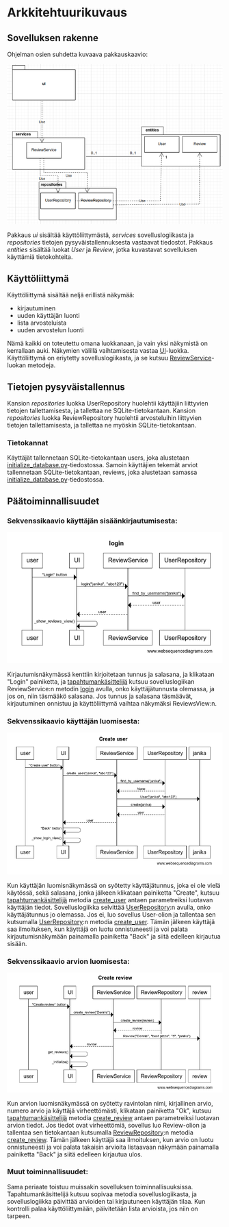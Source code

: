 # Arkkitehtuurikuvaus

## Sovelluksen rakenne

Ohjelman osien suhdetta kuvaava pakkauskaavio:

![Screenshot](./kuvat/arkkitehtuuri.png)

Pakkaus *ui* sisältää käyttöliittymästä, *services* sovelluslogiikasta ja *repositories* tietojen pysyväistallennuksesta vastaavat tiedostot. Pakkaus *entities* sisältää luokat *User* ja *Review*, jotka kuvastavat sovelluksen käyttämiä tietokohteita.

## Käyttöliittymä

Käyttöliittymä sisältää neljä erillistä näkymää:
- kirjautuminen
- uuden käyttäjän luonti
- lista arvosteluista
- uuden arvostelun luonti

Nämä kaikki on toteutettu omana luokkanaan, ja vain yksi näkymistä on kerrallaan auki. Näkymien välillä vaihtamisesta vastaa [UI](https://github.com/janikakalliokoski/ot-harjoitustyo/blob/master/src/ui/ui.py)-luokka. Käyttöliittymä on eriytetty sovelluslogiikasta, ja se kutsuu [ReviewService](https://github.com/janikakalliokoski/ot-harjoitustyo/blob/master/src/services/service.py)-luokan metodeja.

## Tietojen pysyväistallennus

Kansion *repositories* luokka UserRepository huolehtii käyttäjiin liittyvien tietojen tallettamisesta, ja tallettaa ne SQLite-tietokantaan. Kansion *repositories* luokka ReviewRepository huolehtii arvosteluihin liittyvien tietojen tallettamisesta, ja tallettaa ne myöskin SQLite-tietokantaan.

### Tietokannat

Käyttäjät tallennetaan SQLite-tietokantaan users, joka alustetaan [initialize_database.py](https://github.com/janikakalliokoski/ot-harjoitustyo/blob/master/src/initialize_database.py)-tiedostossa. Samoin käyttäjien tekemät arviot tallennetaan SQLite-tietokantaan, reviews, joka alustetaan samassa [initialize_database.py](https://github.com/janikakalliokoski/ot-harjoitustyo/blob/master/src/initialize_database.py)-tiedostossa.

## Päätoiminnallisuudet

### Sekvenssikaavio käyttäjän sisäänkirjautumisesta:

![Screenshot](./kuvat/login_sekvenssi.png)

Kirjautumisnäkymässä kenttiin kirjoitetaan tunnus ja salasana, ja klikataan "Login" painiketta, ja [tapahtumankäsittelijä](https://github.com/janikakalliokoski/ot-harjoitustyo/blob/master/src/ui/login.py#L16) kutsuu sovelluslogiikan ReviewService:n metodin [login](https://github.com/janikakalliokoski/ot-harjoitustyo/blob/master/src/services/service.py#L36) avulla, onko käyttäjätunnusta olemassa, ja jos on, niin täsmääkö salasana. Jos tunnus ja salasana täsmäävät, kirjautuminen onnistuu ja käyttöliittymä vaihtaa näkymäksi ReviewsView:n.

### Sekvenssikaavio käyttäjän luomisesta:
![Screenshot](./kuvat/create_user_sekvenssi2.png)

Kun käyttäjän luomisnäkymässä on syötetty käyttäjätunnus, joka ei ole vielä käytössä, sekä salasana, jonka jälkeen klikataan painiketta "Create", kutsuu [tapahtumankäsittelijä](https://github.com/janikakalliokoski/ot-harjoitustyo/blob/master/src/ui/create_user.py#L51) metodia [create_user](https://github.com/janikakalliokoski/ot-harjoitustyo/blob/master/src/services/service.py#L81) antaen parametreiksi luotavan käyttäjän tiedot. Sovelluslogiikka selvittää [UserRepository](https://github.com/janikakalliokoski/ot-harjoitustyo/blob/master/src/repositories/user_repository.py):n avulla, onko käyttäjätunnus jo olemassa. Jos ei, luo sovellus User-olion ja tallentaa sen kutsumalla [UserRepository](https://github.com/janikakalliokoski/ot-harjoitustyo/blob/master/src/repositories/user_repository.py):n metodia [create_user](https://github.com/janikakalliokoski/ot-harjoitustyo/blob/master/src/repositories/user_repository.py#L22). Tämän jälkeen käyttäjä saa ilmoituksen, kun käyttäjä on luotu onnistuneesti ja voi palata kirjautumisnäkymään painamalla painiketta "Back" ja siitä edelleen kirjautua sisään.

### Sekvenssikaavio arvion luomisesta:
![Screenshot](./kuvat/create_review_sekvenssi.png)

Kun arvion luomisnäkymässä on syötetty ravintolan nimi, kirjallinen arvio, numero arvio ja käyttäjä virheettömästi, klikataan painiketta "Ok", kutsuu [tapahtumankäsittelijä](https://github.com/janikakalliokoski/ot-harjoitustyo/blob/master/src/ui/create_review.py#L62) metodia [create_review](https://github.com/janikakalliokoski/ot-harjoitustyo/blob/master/src/services/service.py#L148) antaen parametreiksi luotavan arvion tiedot. Jos tiedot ovat virheettömiä, sovellus luo Review-olion ja tallentaa sen tietokantaan kutsumalla [ReviewRepository](https://github.com/janikakalliokoski/ot-harjoitustyo/blob/master/src/repositories/review_repository.py):n metodia [create_review](https://github.com/janikakalliokoski/ot-harjoitustyo/blob/master/src/repositories/review_repository.py#L27). Tämän jälkeen käyttäjä saa ilmoituksen, kun arvio on luotu onnistuneesti ja voi palata takaisin arvioita listaavaan näkymään painamalla painiketta "Back" ja siitä edelleen kirjautua ulos.

### Muut toiminnallisuudet:
Sama periaate toistuu muissakin sovelluksen toiminnallisuuksissa. Tapahtumankäsittelijä kutsuu sopivaa metodia sovelluslogiikasta, ja sovelluslogiikka päivittää arvioiden tai kirjautuneen käyttäjän tilaa. Kun kontrolli palaa käyttöliittymään, päivitetään lista arvioista, jos niin on tarpeen.
